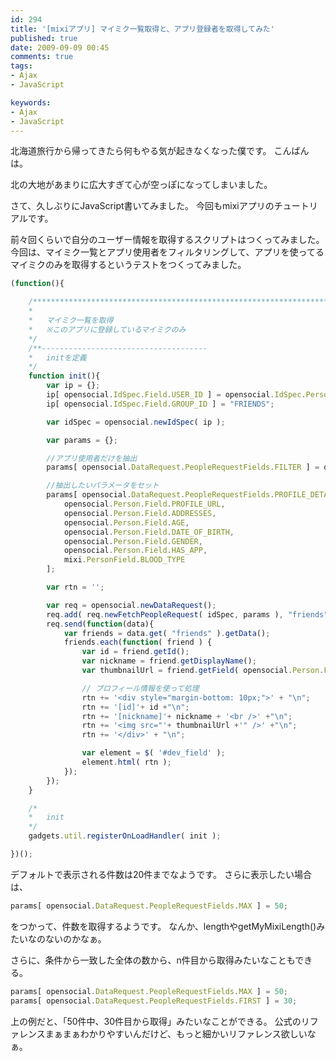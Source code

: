 ```yaml
---
id: 294
title: '[mixiアプリ] マイミク一覧取得と、アプリ登録者を取得してみた'
published: true
date: 2009-09-09 00:45
comments: true
tags:
- Ajax
- JavaScript

keywords:
- Ajax
- JavaScript
---
```

北海道旅行から帰ってきたら何もやる気が起きなくなった僕です。
こんばんは。

北の大地があまりに広大すぎて心が空っぽになってしまいました。

さて、久しぶりにJavaScript書いてみました。
今回もmixiアプリのチュートリアルです。

前々回くらいで自分のユーザー情報を取得するスクリプトはつくってみました。
今回は、マイミク一覧とアプリ使用者をフィルタリングして、アプリを使ってるマイミクのみを取得するというテストをつくってみました。


```JavaScript
(function(){

	/******************************************************************************************************
	*
	*	マイミク一覧を取得
	*	※このアプリに登録しているマイミクのみ
	*/
	/**-------------------------------------
	*	initを定義
	*/
	function init(){
		var ip = {};
		ip[ opensocial.IdSpec.Field.USER_ID ] = opensocial.IdSpec.PersonId.VIEWER;
		ip[ opensocial.IdSpec.Field.GROUP_ID ] = "FRIENDS";

		var idSpec = opensocial.newIdSpec( ip );

		var params = {};

		//アプリ使用者だけを抽出
		params[ opensocial.DataRequest.PeopleRequestFields.FILTER ] = opensocial.DataRequest.FilterType.HAS_APP;

		//抽出したいパラメータをセット
		params[ opensocial.DataRequest.PeopleRequestFields.PROFILE_DETAILS ] = [
			opensocial.Person.Field.PROFILE_URL,
			opensocial.Person.Field.ADDRESSES,
			opensocial.Person.Field.AGE,
			opensocial.Person.Field.DATE_OF_BIRTH,
			opensocial.Person.Field.GENDER,
			opensocial.Person.Field.HAS_APP,
			mixi.PersonField.BLOOD_TYPE
		];

		var rtn = '';

		var req = opensocial.newDataRequest();
		req.add( req.newFetchPeopleRequest( idSpec, params ), "friends" );
		req.send(function(data){
			var friends = data.get( "friends" ).getData();
			friends.each(function( friend ) {
				var id = friend.getId();
				var nickname = friend.getDisplayName();
				var thumbnailUrl = friend.getField( opensocial.Person.Field.THUMBNAIL_URL );

				// プロフィール情報を使って処理
				rtn += '<div style="margin-bottom: 10px;">' + "\n";
				rtn += '[id]'+ id +"\n";
				rtn += '[nickname]'+ nickname + '<br />' +"\n";
				rtn += '<img src="'+ thumbnailUrl +'" />' +"\n";
				rtn += '</div>' + "\n";

				var element = $( '#dev_field' );
				element.html( rtn );
			});
		});
	}

	/*
	*	init
	*/
	gadgets.util.registerOnLoadHandler( init );

})();
```

デフォルトで表示される件数は20件までなようです。
さらに表示したい場合は、

```JavaScript
params[ opensocial.DataRequest.PeopleRequestFields.MAX ] = 50;
```
をつかって、件数を取得するようです。
なんか、lengthやgetMyMixiLength()みたいなのないのかなぁ。

さらに、条件から一致した全体の数から、n件目から取得みたいなこともできる。

```JavaScript
params[ opensocial.DataRequest.PeopleRequestFields.MAX ] = 50;
params[ opensocial.DataRequest.PeopleRequestFields.FIRST ] = 30;
```

上の例だと、「50件中、30件目から取得」みたいなことができる。
公式のリファレンスまぁまぁわかりやすいんだけど、もっと細かいリファレンス欲しいなぁ。
